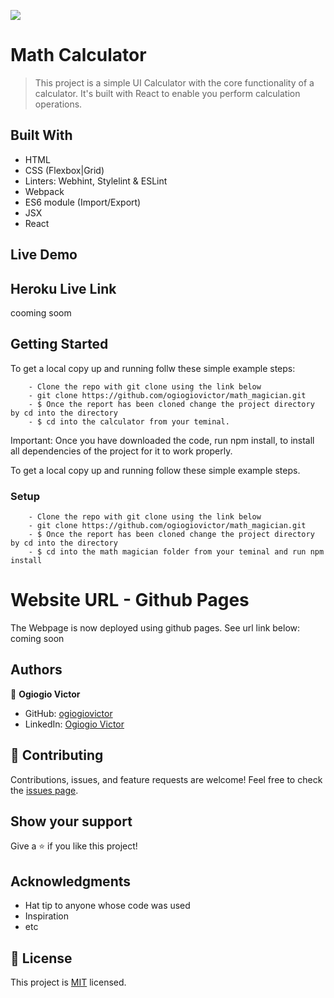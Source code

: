 ![](https://img.shields.io/badge/Microverse-blueviolet)

# Math Calculator

>This project is a simple UI Calculator with the core functionality of a calculator. It's built with React to enable you perform calculation operations.


## Built With

- HTML
- CSS (Flexbox|Grid)
- Linters: Webhint, Stylelint & ESLint
- Webpack 
- ES6 module (Import/Export)
- JSX
- React

## Live Demo

## Heroku Live Link
cooming soom


## Getting Started

To get a local copy up and running follw these simple example steps:

```
    - Clone the repo with git clone using the link below
    - git clone https://github.com/ogiogiovictor/math_magician.git
    - $ Once the report has been cloned change the project directory by cd into the directory
    - $ cd into the calculator from your teminal.
```
Important: Once you have downloaded the code, run npm install, to install all dependencies of the project for it to work properly.


To get a local copy up and running follow these simple example steps.


### Setup
```
    - Clone the repo with git clone using the link below
    - git clone https://github.com/ogiogiovictor/math_magician.git
    - $ Once the report has been cloned change the project directory by cd into the directory
    - $ cd into the math magician folder from your teminal and run npm install
```
# Website URL - Github Pages
The Webpage is now deployed using github pages. See url link below:
coming soon


## Authors
👤 **Ogiogio Victor**

- GitHub: [ogiogiovictor](https://github.com/ogiogiovictor) 
- LinkedIn: [Ogiogio Victor](https://www.linkedin.com/in/ogiogio-victor-a096a0181/)

## 🤝 Contributing

Contributions, issues, and feature requests are welcome!
Feel free to check the [issues page](https://github.com/ogiogiovictor/Leaderboard/issues).

## Show your support

Give a ⭐️ if you like this project!

## Acknowledgments
- Hat tip to anyone whose code was used
- Inspiration
- etc

## 📝 License

This project is [MIT](./MIT.md) licensed.

